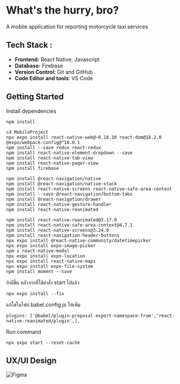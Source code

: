 # What's the hurry, bro?

A mobile application for reporting motorcycle taxi services

## Tech Stack :
- **Frontend:** React Native, Javascript  
- **Database:** Firebase
- **Version Control:** Git and GitHub
- **Code Editor and tools**: VS Code

## Getting Started
Install dependencies
```
npm install
```

```
cd MobileProject 
npx expo install react-native-web@~0.18.10 react-dom@18.2.0 @expo/webpack-config@^18.0.1
npm install --save redux react-redux
npm install react-native-element-dropdown --save
npm install react-native-tab-view
npm install react-native-pager-view
npm install firebase

npm install @react-navigation/native
npm install @react-navigation/native-stack
npm install react-native-screens react-native-safe-area-context
npm install --save @react-navigation/bottom-tabs
npm install @react-navigation/drawer
npm install react-native-gesture-handler 
npm install react-native-reanimated

npm install react-native-reanimated@2.17.0 
npm install react-native-safe-area-context@4.7.1  
npm install react-native-screens@3.24.0
npm install react-navigation-header-buttons
npx expo install @react-native-community/datetimepicker
npx expo install expo-image-picker
npm i react-native-modal
npx expo install expo-location
npx expo install react-native-maps
npx expo install expo-file-system
npm install moment --save
```

ถ้ามีขึ้น หลังจากที่ใช้คำสั่ง start ไปแล้ว
```
npx expo install --fix
```
แก้ไขในไฟล์ babel.config.js ให้เพิ่ม
```
plugins: ['@babel/plugin-proposal-export-namespace-from','react-native-reanimated/plugin',],
```

Run command
```
npx expo start --reset-cache
```

## UX/UI Design
![Figma](https://www.figma.com/file/6Nunl3MsBoMM49Fzevu4RF/UI-design?type=design&node-id=0%3A1&mode=design&t=4olHyy86VGdKRKqC-1)
